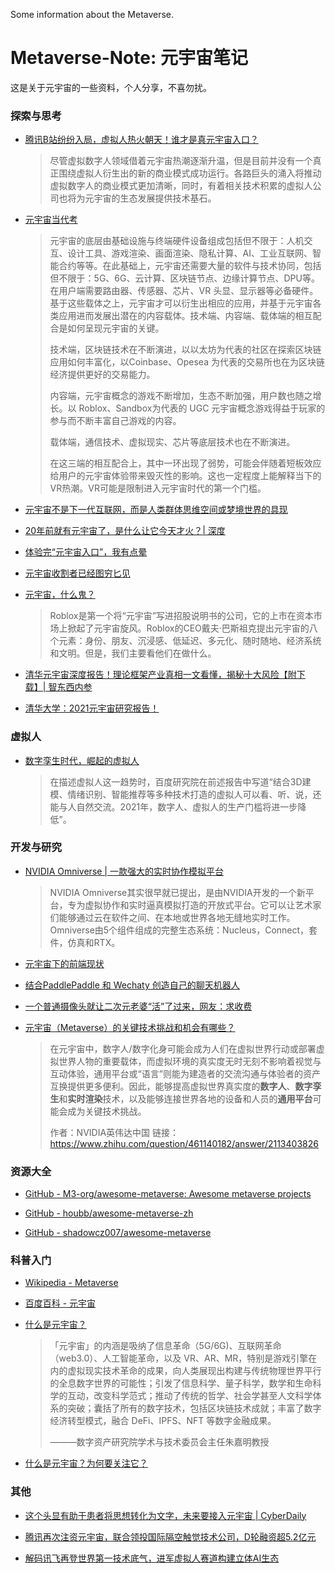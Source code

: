 Some information about the Metaverse.

# Metaverse-Note: 元宇宙笔记

这是关于元宇宙的一些资料，个人分享，不喜勿扰。

### 探索与思考

- [腾讯B站纷纷入局，虚拟人热火朝天！谁才是真元宇宙入口？](https://mp.weixin.qq.com/s/qjaJEHKjeOXgXE0cdTm9Nw)

  > 尽管虚拟数字人领域借着元宇宙热潮逐渐升温，但是目前并没有一个真正围绕虚拟人衍生出的新的商业模式成功运行。各路巨头的涌入将推动虚拟数字人的商业模式更加清晰，同时，有着相关技术积累的虚拟人公司也将为元宇宙的生态发展提供技术基石。

- [元宇宙当代考](https://mp.weixin.qq.com/s/BZdjiVe9n0vvj-QbNQQKSw)
  > 元宇宙的底层由基础设施与终端硬件设备组成包括但不限于：人机交互、设计工具、游戏渲染、画面渲染、隐私计算、AI、工业互联网、智能合约等等。在此基础上，元宇宙还需要大量的软件与技术协同，包括但不限于：5G、6G、云计算、区块链节点、边缘计算节点、DPU等。在用户端需要路由器、传感器、芯片、VR 头显、显示器等必备硬件。基于这些载体之上，元宇宙才可以衍生出相应的应用，并基于元宇宙各类应用进而发展出潜在的内容载体。技术端、内容端、载体端的相互配合是如何呈现元宇宙的关键。
  > 
  > 技术端，区块链技术在不断演进，以以太坊为代表的社区在探索区块链应用如何丰富化，以Coinbase、Opesea 为代表的交易所也在为区块链经济提供更好的交易能力。
  > 
  > 内容端，元宇宙概念的游戏不断增加，生态不断加强，用户数也随之增长。以 Roblox、Sandbox为代表的 UGC 元宇宙概念游戏得益于玩家的参与而不断丰富自己游戏的内容。
  > 
  > 载体端，通信技术、虚拟现实、芯片等底层技术也在不断演进。
  > 
  > 在这三端的相互配合上，其中一环出现了弱势，可能会伴随着短板效应给用户的元宇宙体验带来毁灭性的影响。这也一定程度上能解释当下的VR热潮。VR可能是限制进入元宇宙时代的第一个门槛。

- [元宇宙不是下一代互联网，而是人类群体思维空间或梦境世界的具现](https://mp.weixin.qq.com/s/sit0Zz8oRnoVr-Cds2IIUg)

- [20年前就有元宇宙了，是什么让它今天才火？| 深度](https://mp.weixin.qq.com/s/4pzwzkzZnLuwRaAxk-8GHA)

- [体验完“元宇宙入口”，我有点晕](https://mp.weixin.qq.com/s/6v6TnQTEwaJr4iHh7rtVXQ)

- [元宇宙收割者已经图穷匕见](https://mp.weixin.qq.com/s/h2VLxCamuI_4VOOOCgWShw)

- [元宇宙，什么鬼？](https://mp.weixin.qq.com/s/5qwcvtJWa7FIOCK9EHhu5w)
  > Roblox是第一个将“元宇宙”写进招股说明书的公司，它的上市在资本市场上掀起了元宇宙旋风。Roblox的CEO戴夫·巴斯祖克提出元宇宙的八个元素：身份、朋友、沉浸感、低延迟、多元化、随时随地、经济系统和文明。但是，我们主要看他们在做什么。

- [清华元宇宙深度报告！理论框架产业真相一文看懂，揭秘十大风险【附下载】| 智东西内参](https://mp.weixin.qq.com/s/_pjgpZi3tPCKe_IEv0Ce-A)

- [清华大学：2021元宇宙研究报告！](https://mp.weixin.qq.com/s/TDX0HeeYF8dXXtigPIXxJQ)

### 虚拟人

- [数字孪生时代，崛起的虚拟人](https://mp.weixin.qq.com/s/rlKhGjFuGZemynt-74dZUQ)

  > 在描述虚拟人这一趋势时，百度研究院在前述报告中写道“结合3D建模、情绪识别、智能推荐等多种技术打造的虚拟人可以看、听、说，还能与人自然交流。2021年，数字人、虚拟人的生产门槛将进一步降低”。



### 开发与研究

- [NVIDIA Omniverse | 一款强大的实时协作模拟平台](https://zhuanlan.zhihu.com/p/358915039)

  > NVIDIA Omniverse其实很早就已提出，是由NVIDIA开发的一个新平台，专为虚拟协作和实时逼真模拟打造的开放式平台。它可以让艺术家们能够通过云在软件之间、在本地或世界各地无缝地实时工作。Omniverse由5个组件组成的完整生态系统：Nucleus，Connect，套件，仿真和RTX。

- [元宇宙下的前端现状](https://mp.weixin.qq.com/s/f8xWqhSYG6BPIvg2SDGS_A)

- [结合PaddlePaddle 和 Wechaty 创造自己的聊天机器人](https://github.com/27182812/paddle-wechaty-Zodiac)

- [一个普通摄像头就让二次元老婆“活”了过来，网友：求收费](https://mp.weixin.qq.com/s/fr620nsNtkj4KyF50IKO7w)

- [元宇宙（Metaverse）的关键技术挑战和机会有哪些？](https://www.zhihu.com/question/461140182)

  > 在元宇宙中，数字人/数字化身可能会成为人们在虚拟世界行动或部署虚拟世界人物的重要载体，而虚拟环境的真实度无时无刻不影响着视觉与互动体验，通用平台或“语言”则能为建造者的交流沟通与体验者的资产互换提供更多便利。因此，能够提高虚拟世界真实度的**数字人**、**数字孪生**和**实时渲染**技术，以及能够连接世界各地的设备和人员的**通用平台**可能会成为关键技术挑战。
  >
  > 作者：NVIDIA英伟达中国
  > 链接：https://www.zhihu.com/question/461140182/answer/2113403826

### 资源大全

- [GitHub - M3-org/awesome-metaverse: Awesome metaverse projects](https://github.com/M3-org/awesome-metaverse)

- [GitHub - houbb/awesome-metaverse-zh](https://github.com/houbb/awesome-metaverse-zh)

- [GitHub - shadowcz007/awesome-metaverse](https://github.com/shadowcz007/awesome-metaverse)

### 科普入门

- [Wikipedia - Metaverse](https://en.wikipedia.org/wiki/Metaverse)

- [百度百科 - 元宇宙](https://baike.baidu.com/item/元宇宙/58292530)

- [什么是元宇宙？](https://zhuanlan.zhihu.com/p/392257538)

  > 「元宇宙」的内涵是吸纳了信息革命（5G/6G)、互联网革命（web3.0）、人工智能革命，以及 VR、AR、MR，特别是游戏引擎在内的虚拟现实技术革命的成果，向人类展现出构建与传统物理世界平行的全息数字世界的可能性；引发了信息科学、量子科学，数学和生命科学的互动，改变科学范式；推动了传统的哲学、社会学甚至人文科学体系的突破；囊括了所有的数字技术，包括区块链技术成就；丰富了数字经济转型模式，融合 DeFi、IPFS、NFT 等数字金融成果。
  >
  > ———数字资产研究院学术与技术委员会主任朱嘉明教授

- [什么是元宇宙？为何要关注它？](https://mp.weixin.qq.com/s/VLrBlPS1gcUJqajTREE9HQ)

### 其他

- [这个头显有助于患者将思想转化为文字，未来要接入元宇宙 | CyberDaily](https://mp.weixin.qq.com/s/3SexwunbDwlJ39Ahe-AZ0Q)

- [腾讯再次注资元宇宙，联合领投国际隔空触觉技术公司，D轮融资超5.2亿元](https://mp.weixin.qq.com/s/0hEGfYbz5dqBra2mhvx7Jg)

- [解码讯飞再登世界第一技术底气，进军虚拟人赛道构建立体AI生态](https://mp.weixin.qq.com/s?__biz=MzA3NTIyODUzNA==&mid=2649647220&idx=2&sn=c0ce38834de0821df36a7fd8a7a2c97c)

